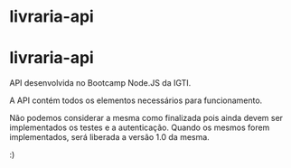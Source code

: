 # livraria-api

# livraria-api

API desenvolvida no Bootcamp Node.JS da IGTI.

A API contém todos os elementos necessários para funcionamento.

Não podemos considerar a mesma como finalizada pois ainda devem ser implementados os testes e a autenticação.
Quando os mesmos forem implementados, será liberada a versão 1.0 da mesma.

:)
